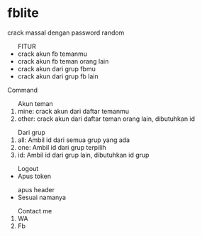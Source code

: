 # fblite
crack massal dengan password random
<ul>FITUR
<li>crack akun fb temanmu</li>
<li>crack akun fb teman orang lain</li>
<li>crack akun dari grup fbmu</li>
<li>crack akun dari grup fb lain</li>
</ul>

<p>Command</p>
<ol>Akun teman
  <li>mine: crack akun dari daftar temanmu</li>
  <li>other: crack akun dari daftar teman orang lain, dibutuhkan id</li>
</ol>
<ol>Dari grup
  <li>all: Ambil id dari semua grup yang ada</li>
  <li>one: Ambil id dari grup terpilih</li>
  <li>id: Ambil id dari grup lain, dibutuhkan id grup</li>
</ol>
<ul>Logout
  <li>Apus token</li>
</ul>
<ul>apus header
  <li>Sesuai namanya</li>
</ul>
<ol>Contact me
  <li>WA</li>
  <li>Fb</li>
</ol>
